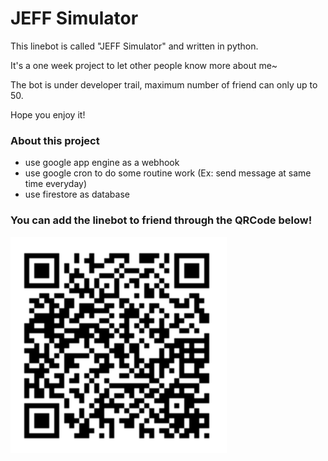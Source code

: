 # JEFF Simulator
This linebot is called "JEFF Simulator" and written in python.

It's a one week project to let other people know more about me~

The bot is under developer trail, maximum number of friend can only up to 50.

Hope you enjoy it!

### About this project
* use google app engine as a webhook 
* use google cron to do some routine work (Ex: send message at same time everyday)
* use firestore as database

### You can add the linebot to friend through the QRCode below!

![Alt text](/images/QRCode.png)
